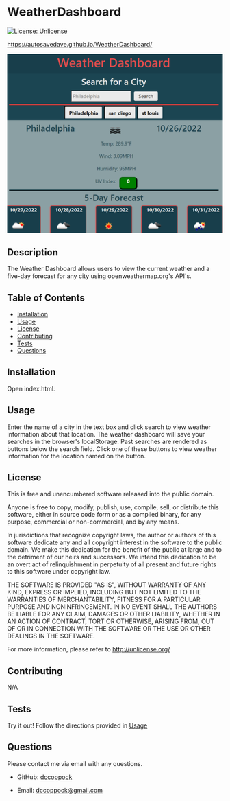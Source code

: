 # WeatherDashboard
[![License: Unlicense](https://img.shields.io/badge/license-Unlicense-blue.svg)](http://unlicense.org/)

https://autosavedave.github.io/WeatherDashboard/

![Work Scheduler Screenshot](./assets/images/WDscreenshot.png?raw=true "Screenshot")

## Description

The Weather Dashboard allows users to view the current weather and a five-day forecast for any city using openweathermap.org's API's.

## Table of Contents

  - [Installation](#installation)
  - [Usage](#usage)
  - [License](#license)
  - [Contributing](#contributing)
  - [Tests](#tests)
  - [Questions](#questions)

## Installation

Open index.html.

## Usage

Enter the name of a city in the text box and click search to view weather information about that location. The weather dashboard will save your searches in the browser's localStorage. Past searches are rendered as buttons below the search field. Click one of these buttons to view weather information for the location named on the button.

## License

This is free and unencumbered software released into the public domain.

Anyone is free to copy, modify, publish, use, compile, sell, or
distribute this software, either in source code form or as a compiled
binary, for any purpose, commercial or non-commercial, and by any
means.

In jurisdictions that recognize copyright laws, the author or authors
of this software dedicate any and all copyright interest in the
software to the public domain. We make this dedication for the benefit
of the public at large and to the detriment of our heirs and
successors. We intend this dedication to be an overt act of
relinquishment in perpetuity of all present and future rights to this
software under copyright law.

THE SOFTWARE IS PROVIDED "AS IS", WITHOUT WARRANTY OF ANY KIND,
EXPRESS OR IMPLIED, INCLUDING BUT NOT LIMITED TO THE WARRANTIES OF
MERCHANTABILITY, FITNESS FOR A PARTICULAR PURPOSE AND NONINFRINGEMENT.
IN NO EVENT SHALL THE AUTHORS BE LIABLE FOR ANY CLAIM, DAMAGES OR
OTHER LIABILITY, WHETHER IN AN ACTION OF CONTRACT, TORT OR OTHERWISE,
ARISING FROM, OUT OF OR IN CONNECTION WITH THE SOFTWARE OR THE USE OR
OTHER DEALINGS IN THE SOFTWARE.

For more information, please refer to <http://unlicense.org/>

## Contributing

N/A

## Tests

Try it out! Follow the directions provided in [Usage](#usage)

## Questions

Please contact me via email with any questions.

  - GitHub: [dccoppock](https://github.com/dccoppock)

  - Email: [dccoppock@gmail.com](mailto:dccoppock@gmail.com)
